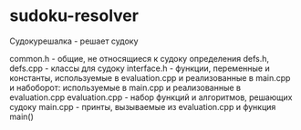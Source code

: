 # sudoku-resolver
Судокурешалка - решает судоку

common.h - общие, не относящиеся к судоку определения
defs.h, defs.cpp - классы для судоку
interface.h - функции, переменные и константы,
	    используемые в evaluation.cpp и реализованные в main.cpp
	    и набоборот: используемые в main.cpp и реализованные в evaluation.cpp
evaluation.cpp - набор функций и алгоритмов, решающих судоку
main.cpp - принты, вызываемые из evaluation.cpp и функция main()

